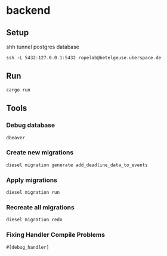 # backend

## Setup 

shh tunnel postgres database
```shell
ssh -L 5432:127.0.0.1:5432 ropelab@betelgeuse.uberspace.de
```

## Run
```shell
cargo run
```

## Tools
### Debug database 
```shell
dbeaver
```

### Create new migrations
```shell
diesel migration generate add_deadline_data_to_events
```

### Apply migrations
```shell
diesel migration run
```

### Recreate all migrations
```shell
diesel migration redo
```

### Fixing Handler Compile Problems 
`#[debug_handler]`